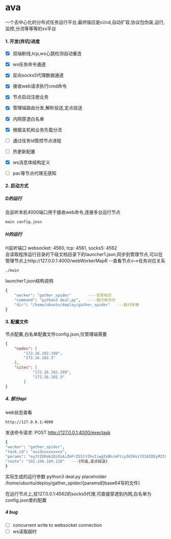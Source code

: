 # ava
一个去中心化的分布式任务运行平台,最终版应是ci/cd,自动扩容,协议包伪装,运行,监控,分流等等等的xx平台

#### 1. 开发(弃坑)进度
- [x] 双端断线,tcp,ws心跳检测自动重连
- [x] ws任务命令通道
- [x] 反向socks5代理数据通道
- [x] 接收web请求执行cmd命令
- [x] 节点启动注册业务
- [x] 管理端路由分发,解析投送,定点投送
- [x] 内网穿透白名单
- [x] 根据主机和业务负载分流
- [ ] 通过任务Id管控节点进程
- [ ] 热更新配置
- [x] ws消息体结构定义
- [ ] pac等节点代理无感知



#### 2. 启动方式
##### D的运行
会监听本机4000端口用于接收web命令,连接多台运行节点

```bash
main config.josn
```

##### H的运行

H监听端口 websocket: 4560, tcp: 4561, socks5: 4562  
会读取程序运行目录的下级文档目录下的launcher1.json,同步到管理节点,可以在管理节点上http://127.0.0.1:4000/webWorkerMapR            --查看节点<-->任务对应关系
```bash
./main
```
launcher1.json结构说明
```bash
{
    "worker": "gather_spider"       ----任务标识 
    "command": "python3 deal.py",   ----执行命令行
    "dir": "/home/ubuntu/deploy/gather_spider"   ---执行环境
}
```
#### 3. 配置文件
节点配置,白名单配置文件config.json,仅管理端需要
```json
{
    "nodes": [
        "172.16.102.199",
        "172.16.102.3"
    ],
    "sites": [
            "172.16.102.199",  
            "172.16.102.3"
        ]
}
```


##### 4. 部分api
web状态查看
```bash
http://127.0.0.1:4000
```
发送命令请求: POST  http://127.0.0.1:4000/exectask
```bash
{
"worker": "gather_spider",
"task_id": "uuidxxxxxxxxx",
"params": "eyJtZXRob2QiOiAiZmFrZS5lY2hvIiwgInBhcmFtcyI6IHsiYSI6IDEyM319"
"route": "192.168.169.128"   ---(可选,定点投送)
}

```
实际生成的运行参数
python3 deal.py placeholder /home/ubuntu/deploy/gather_spider/{params的base64写的文件}


在运行节点上,挂127.0.0.1:4562的socks5代理,可直接穿透到内网,白名单为config.json里的配置




##### 4 bug
- [ ] concurrent write to websocket connection
- [ ] ws读取超时
